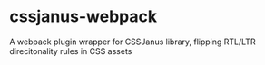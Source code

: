 # cssjanus-webpack
A webpack plugin wrapper for CSSJanus library, flipping RTL/LTR direcitonality rules in CSS assets
